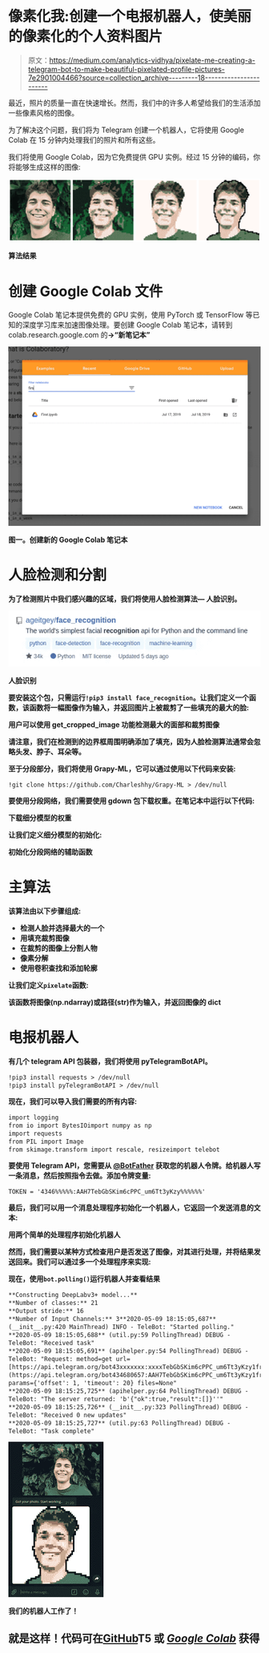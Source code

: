 # 像素化我:创建一个电报机器人，使美丽的像素化的个人资料图片

> 原文：<https://medium.com/analytics-vidhya/pixelate-me-creating-a-telegram-bot-to-make-beautiful-pixelated-profile-pictures-7e2901004466?source=collection_archive---------18----------------------->

最近，照片的质量一直在快速增长。然而，我们中的许多人希望给我们的生活添加一些像素风格的图像。

为了解决这个问题，我们将为 Telegram 创建一个机器人，它将使用 Google Colab 在 15 分钟内处理我们的照片和所有这些。

我们将使用 Google Colab，因为它免费提供 GPU 实例。经过 15 分钟的编码，你将能够生成这样的图像:

![](img/84fc9e43dd8a79504202d6727c3d3171.png)

**算法结果**

# 创建 Google Colab 文件

Google Colab 笔记本提供免费的 GPU 实例，使用 PyTorch 或 TensorFlow 等已知的深度学习库来加速图像处理。要创建 Google Colab 笔记本，请转到 colab.research.google.com 的[](https://colab.research.google.com/)****→“新笔记本”****

**![](img/4ddca1560a3364caa995572a3a865307.png)**

**图一。创建新的 Google Colab 笔记本**

# **人脸检测和分割**

**为了检测照片中我们感兴趣的区域，我们将使用人脸检测算法— **人脸识别**。**

**![](img/b3edda1374a69bf0528a92df1183dc70.png)**

**人脸识别**

**要安装这个包，只需运行`!pip3 install face_recognition`。让我们定义一个函数，该函数将一幅图像作为输入，并返回图片上被裁剪了一些填充的最大的脸:**

**用户可以使用 **get_cropped_image** 功能检测最大的面部和裁剪图像**

**请注意，我们在检测到的边界框周围明确添加了填充，因为人脸检测算法通常会忽略头发、脖子、耳朵等。**

**至于分段部分，我们将使用 Grapy-ML，它可以通过使用以下代码来安装:**

```
!git clone https://github.com/Charleshhy/Grapy-ML > /dev/null
```

**要使用分段网络，我们需要使用 **gdown** 包下载权重。在笔记本中运行以下代码:**

**下载细分模型的权重**

**让我们定义细分模型的初始化:**

**初始化分段网络的辅助函数**

# **主算法**

**该算法由以下步骤组成:**

*   **检测人脸并选择最大的一个**
*   **用填充裁剪图像**
*   **在裁剪的图像上分割人物**
*   **像素分解**
*   **使用卷积查找和添加轮廓**

**让我们定义`pixelate`函数:**

**该函数将图像(np.ndarray)或路径(str)作为输入，并返回图像的 dict**

# **电报机器人**

**有几个 telegram API 包装器，我们将使用 **pyTelegramBotAPI。****

```
!pip3 install requests > /dev/null
!pip3 install pyTelegramBotAPI > /dev/null
```

**现在，我们可以导入我们需要的所有内容:**

```
import logging
from io import BytesIOimport numpy as np
import requests
from PIL import Image
from skimage.transform import rescale, resizeimport telebot
```

**要使用 Telegram API，您需要从 [@BotFather](https://t.me/BotFather) 获取您的机器人令牌。给机器人写一条消息，然后按照指令去做。添加令牌变量:**

```
TOKEN = '4346%%%%%:AAH7TebGbSKim6cPPC_um6Tt3yKzy%%%%%%'
```

**最后，我们可以用一个消息处理程序初始化一个机器人，它返回一个发送消息的文本:**

**用两个简单的处理程序初始化机器人**

**然而，我们需要以某种方式检查用户是否发送了图像，对其进行处理，并将结果发送回来。我们可以通过多一个处理程序来实现:**

**现在，使用`bot.polling()`运行机器人并查看结果**

```
**Constructing DeepLabv3+ model...**
**Number of classes:** 21
**Output stride:** 16
**Number of Input Channels:** 3**2020-05-09 18:15:05,687** (__init__.py:420 MainThread) INFO - TeleBot: "Started polling."
**2020-05-09 18:15:05,688** (util.py:59 PollingThread) DEBUG - TeleBot: "Received task"
**2020-05-09 18:15:05,691** (apihelper.py:54 PollingThread) DEBUG - TeleBot: "Request: method=get url=[https://api.telegram.org/bot43xxxxxxx:xxxxTebGbSKim6cPPC_um6Tt3yKzy1frPx0/getUpdates](https://api.telegram.org/bot434680657:AAH7TebGbSKim6cPPC_um6Tt3yKzy1frPx0/getUpdates) params={'offset': 1, 'timeout': 20} files=None"
**2020-05-09 18:15:25,725** (apihelper.py:64 PollingThread) DEBUG - TeleBot: "The server returned: 'b'{"ok":true,"result":[]}''"
**2020-05-09 18:15:25,726** (__init__.py:323 PollingThread) DEBUG - TeleBot: "Received 0 new updates"
**2020-05-09 18:15:25,727** (util.py:63 PollingThread) DEBUG - TeleBot: "Task complete"
```

**![](img/baf22d0de832c0b1e21c45a7238cd9e0.png)**

**我们的机器人工作了！**

## **就是这样！代码可在[**GitHub**](https://github.com/olegkhomenko/pixelate-me-tg)T5 或 [*Google Colab*](https://colab.research.google.com/github/olegkhomenko/pixelate-me-tg/blob/master/pixelate_me_tg.ipynb) 获得**